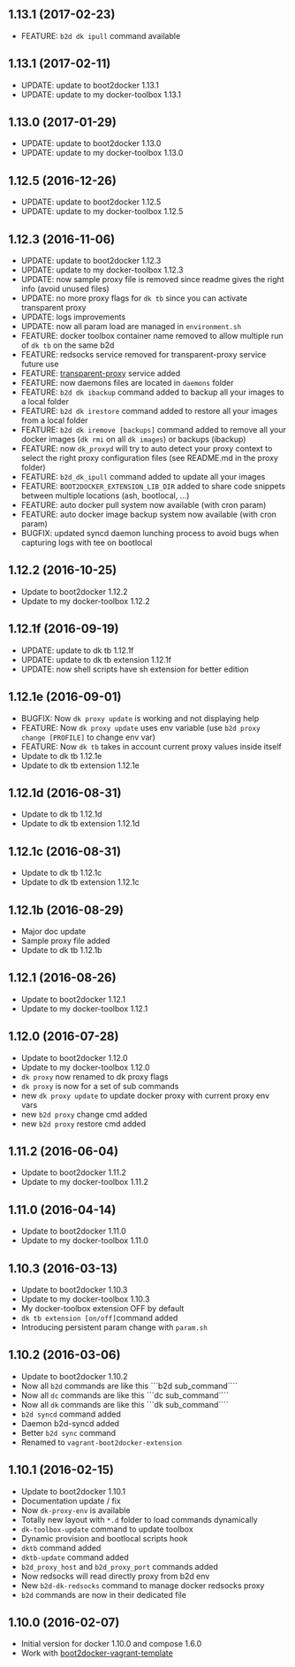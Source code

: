 
## 1.13.1 (2017-02-23)
- FEATURE:  ```b2d dk ipull``` command available

## 1.13.1 (2017-02-11)
- UPDATE: update to boot2docker 1.13.1
- UPDATE: update to my docker-toolbox 1.13.1

## 1.13.0 (2017-01-29)
- UPDATE: update to boot2docker 1.13.0
- UPDATE: update to my docker-toolbox 1.13.0

## 1.12.5 (2016-12-26)
- UPDATE: update to boot2docker 1.12.5
- UPDATE: update to my docker-toolbox 1.12.5

## 1.12.3 (2016-11-06)
- UPDATE: update to boot2docker 1.12.3
- UPDATE: update to my docker-toolbox 1.12.3
- UPDATE: now sample proxy file is removed since readme gives the right info (avoid unused files)
- UPDATE: no more proxy flags for ```dk tb``` since you can activate transparent proxy
- UPDATE: logs improvements
- UPDATE: now all param load are managed in ```environment.sh```
- FEATURE: docker toolbox container name removed to allow multiple run of ```dk tb``` on the same b2d
- FEATURE: redsocks service removed for transparent-proxy service future use
- FEATURE: [transparent-proxy](https://github.com/AlbanMontaigu/docker-transparent-proxy) service added
- FEATURE: now daemons files are located in ```daemons``` folder
- FEATURE: ```b2d dk ibackup``` command added to backup all your images to a local folder
- FEATURE: ```b2d dk irestore``` command added to restore all your images from a local folder
- FEATURE: ```b2d dk iremove [backups]``` command added to remove all your docker images (```dk rmi``` on all ```dk images```) or backups (ibackup)
- FEATURE: now ```dk_proxyd``` will try to auto detect your proxy context to select the right proxy configuration files (see README.md in the proxy folder)
- FEATURE: ```b2d_dk_ipull``` command added to update all your images
- FEATURE: ```BOOT2DOCKER_EXTENSION_LIB_DIR``` added to share code snippets between multiple locations (ash, bootlocal, ...)
- FEATURE: auto docker pull system now available (with cron param)
- FEATURE: auto docker image backup system now available (with cron param)
- BUGFIX: updated syncd daemon lunching process to avoid bugs when capturing logs with tee on bootlocal

## 1.12.2 (2016-10-25)
- Update to boot2docker 1.12.2
- Update to my docker-toolbox 1.12.2

## 1.12.1f (2016-09-19)
- UPDATE: update to dk tb 1.12.1f
- UPDATE: update to dk tb extension 1.12.1f
- UPDATE: now shell scripts have sh extension for better edition

## 1.12.1e (2016-09-01)
- BUGFIX: Now ```dk proxy update``` is working and not displaying help
- FEATURE: Now ```dk proxy update``` uses env variable (use ```b2d proxy change [PROFILE]``` to change env var)
- FEATURE: Now ```dk tb``` takes in account current proxy values inside itself
- Update to dk tb 1.12.1e
- Update to dk tb extension 1.12.1e

## 1.12.1d (2016-08-31)
- Update to dk tb 1.12.1d
- Update to dk tb extension 1.12.1d

## 1.12.1c (2016-08-31)
- Update to dk tb 1.12.1c
- Update to dk tb extension 1.12.1c

## 1.12.1b (2016-08-29)
- Major doc update
- Sample proxy file added
- Update to dk tb 1.12.1b

## 1.12.1 (2016-08-26)
- Update to boot2docker 1.12.1
- Update to my docker-toolbox 1.12.1

## 1.12.0 (2016-07-28)
- Update to boot2docker 1.12.0
- Update to my docker-toolbox 1.12.0
- ```dk proxy``` now renamed to dk proxy flags
- ```dk proxy``` is now for a set of sub commands 
- new ```dk proxy update``` to update docker proxy with current proxy env vars
- new ```b2d proxy``` change cmd added
- new ```b2d proxy``` restore cmd added

## 1.11.2 (2016-06-04)
- Update to boot2docker 1.11.2
- Update to my docker-toolbox 1.11.2

## 1.11.0 (2016-04-14)
- Update to boot2docker 1.11.0
- Update to my docker-toolbox 1.11.0

## 1.10.3 (2016-03-13)
- Update to boot2docker 1.10.3
- Update to my docker-toolbox 1.10.3
- My docker-toolbox extension OFF by default
- ```dk tb extension [on/off]```command added
- Introducing persistent param change with ```param.sh```

## 1.10.2 (2016-03-06)
- Update to boot2docker 1.10.2
- Now all ```b2d``` commands are like this ```b2d sub_command````
- Now all ```dc``` commands are like this ```dc sub_command````
- Now all ```dk``` commands are like this ```dk sub_command````
- ```b2d syncd``` command added
- Daemon b2d-syncd added
- Better ```b2d sync``` command
- Renamed to ```vagrant-boot2docker-extension```

## 1.10.1 (2016-02-15)
- Update to boot2docker 1.10.1
- Documentation update / fix
- Now ```dk-proxy-env``` is available
- Totally new layout with ```*.d``` folder to load commands dynamically
- ```dk-toolbox-update``` command to update toolbox
- Dynamic provision and bootlocal scripts hook
- ```dktb``` command added
- ```dktb-update``` command added
- ```b2d_proxy_host``` and ```b2d_proxy_port``` commands added
- Now redsocks will read directly proxy from b2d env
- New ```b2d-dk-redsocks``` command to manage docker redsocks proxy
- ```b2d``` commands are now in their dedicated file

## 1.10.0 (2016-02-07)
- Initial version for docker 1.10.0 and compose 1.6.0
- Work with [boot2docker-vagrant-template](https://github.com/AlbanMontaigu/boot2docker-vagrant-template)
